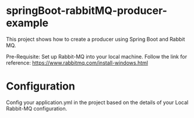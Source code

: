 # springBoot-rabbitMQ-producer-example
This project shows how to create a producer using Spring Boot and Rabbit MQ.


Pre-Requisite: 
Set up Rabbit-MQ into your local machine.
Follow the link for reference: https://www.rabbitmq.com/install-windows.html

# Configuration
Config your application.yml in the project based on the details of your Local Rabbit-MQ configuration.

